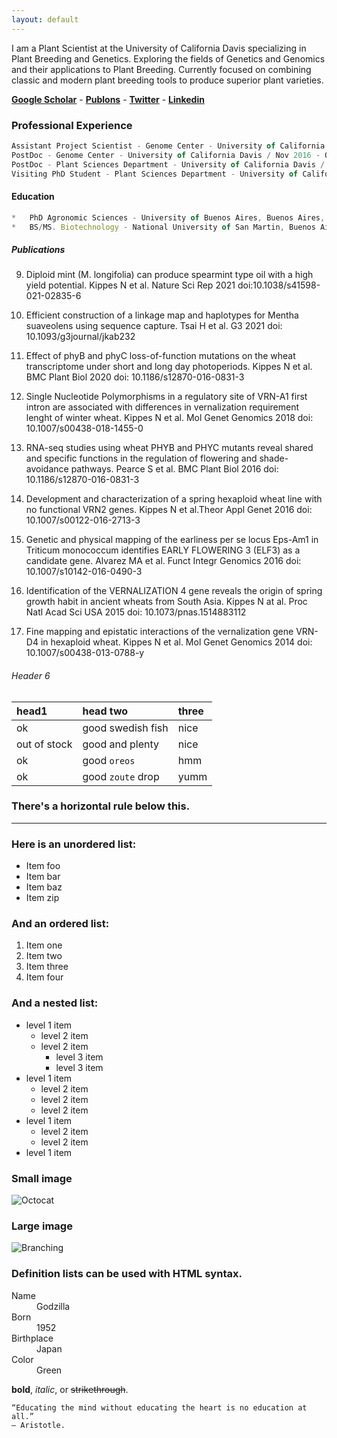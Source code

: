 ```yaml
---
layout: default
---
```


I am a Plant Scientist at the University of California Davis specializing in Plant Breeding and Genetics. Exploring the fields of Genetics and Genomics and their applications to Plant Breeding. Currently focused on combining classic and modern plant breeding tools to produce superior plant varieties. 

[**Google Scholar**](https://scholar.google.com/citations?hl=en&user=-m5FPboAAAAJ&view_op=list_works&sortby=pubdate) - [**Publons**](https://publons.com/researcher/720901/nestor-kippes/) - [**Twitter**](https://www.twitter.com/nfkip) - [**Linkedin**](https://www.linkedin.com/in/nestorkippes/)

### Professional Experience

```js
Assistant Project Scientist - Genome Center - University of California Davis / Nov 2021 - current
PostDoc - Genome Center - University of California Davis / Nov 2016 - Oct 2021
PostDoc - Plant Sciences Department - University of California Davis / Jan 2016 - Oct 2016
Visiting PhD Student - Plant Sciences Department - University of California Davis / 2010 - 2015
```

#### Education
```js
*   PhD Agronomic Sciences - University of Buenos Aires, Buenos Aires, Argentina - 2015
*   BS/MS. Biotechnology - National University of San Martin, Buenos Aires, Argentina - 2010 
```

##### Publications

9. Diploid mint (M. longifolia) can produce spearmint type oil with a high yield potential.
Kippes N et al. Nature Sci Rep 2021 doi:10.1038/s41598-021-02835-6

8. Efficient construction of a linkage map and haplotypes for Mentha suaveolens using
sequence capture. Tsai H et al. G3 2021 doi: 10.1093/g3journal/jkab232

7. Effect of phyB and phyC loss-of-function mutations on the wheat transcriptome under
short and long day photoperiods.
Kippes N et al. BMC Plant Biol 2020 doi: 10.1186/s12870-016-0831-3

6. Single Nucleotide Polymorphisms in a regulatory site of VRN-A1 first intron are
associated with differences in vernalization requirement lenght of winter wheat.
Kippes N et al. Mol Genet Genomics 2018 doi: 10.1007/s00438-018-1455-0

5. RNA-seq studies using wheat PHYB and PHYC mutants reveal shared and specific
functions in the regulation of flowering and shade-avoidance pathways.
Pearce S et al. BMC Plant Biol 2016 doi: 10.1186/s12870-016-0831-3

4. Development and characterization of a spring hexaploid wheat line with no functional
VRN2 genes. Kippes N et al.Theor Appl Genet 2016 doi:
10.1007/s00122-016-2713-3

3. Genetic and physical mapping of the earliness per se locus Eps-Am1 in Triticum
monococcum identifies EARLY FLOWERING 3 (ELF3) as a candidate gene.
Alvarez MA et al. Funct Integr Genomics 2016 doi: 10.1007/s10142-016-0490-3

2. Identification of the VERNALIZATION 4 gene reveals the origin of spring growth habit
in ancient wheats from South Asia.
Kippes N at al. Proc Natl Acad Sci USA 2015 doi: 10.1073/pnas.1514883112

1. Fine mapping and epistatic interactions of the vernalization gene VRN-D4 in hexaploid
wheat. Kippes N et al. Mol Genet Genomics 2014 doi: 10.1007/s00438-013-0788-y





###### Header 6

| head1        | head two          | three |
|:-------------|:------------------|:------|
| ok           | good swedish fish | nice  |
| out of stock | good and plenty   | nice  |
| ok           | good `oreos`      | hmm   |
| ok           | good `zoute` drop | yumm  |

### There's a horizontal rule below this.

* * *

### Here is an unordered list:

*   Item foo
*   Item bar
*   Item baz
*   Item zip

### And an ordered list:

1.  Item one
1.  Item two
1.  Item three
1.  Item four

### And a nested list:

- level 1 item
  - level 2 item
  - level 2 item
    - level 3 item
    - level 3 item
- level 1 item
  - level 2 item
  - level 2 item
  - level 2 item
- level 1 item
  - level 2 item
  - level 2 item
- level 1 item

### Small image

![Octocat](https://github.githubassets.com/images/icons/emoji/octocat.png)

### Large image

![Branching](https://guides.github.com/activities/hello-world/branching.png)


### Definition lists can be used with HTML syntax.

<dl>
<dt>Name</dt>
<dd>Godzilla</dd>
<dt>Born</dt>
<dd>1952</dd>
<dt>Birthplace</dt>
<dd>Japan</dd>
<dt>Color</dt>
<dd>Green</dd>
</dl>


**bold**, _italic_, or ~~strikethrough~~.
```
“Educating the mind without educating the heart is no education at all.”
― Aristotle.
```
